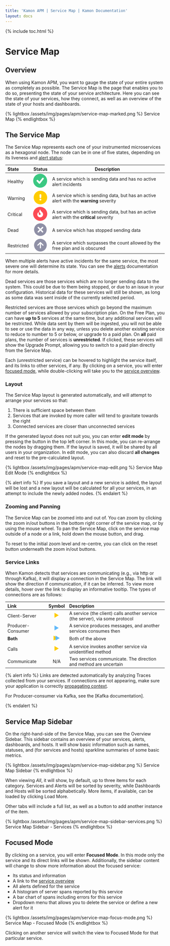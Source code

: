 ```yaml
---
title: 'Kamon APM | Service Map | Kamon Documentation'
layout: docs
---
```


{% include toc.html %}

Service Map
============

Overview
------------

When using Kamon APM, you want to gauge the state of your entire system as completely as possible. The Service Map is the page that enables you to do so, presenting the state of your service architecture. Here you can see the state of your services, how they connect, as well as an overview of the state of your hosts and dashboards.

{% lightbox /assets/img/pages/apm/service-map-marked.png %}
Service Map
{% endlightbox %}

The Service Map
-------------------

The Service Map represents each one of your instrumented microservices as a hexagonal node. The node can be in one of five states, depending on its liveness and [alert status][alerts]:


| State   | Status      | Description      |
|:--------|:-----------:|------------------|
| Healthy | <img src="/assets/img/pages/apm/status/healthy.svg"> | A service which is sending data and has no active alert incidents |
| Warning | <img src="/assets/img/pages/apm/status/warning.svg"> | A service which is sending data, but has an active alert with the **warning** severity |
| Critical | <img src="/assets/img/pages/apm/status/critical.svg"> | A service which is sending data, but has an active alert with the **critical** severity |
| Dead | <img src="/assets/img/pages/apm/status/dead.svg"> | A service which has stopped sending data |
| Restricted | <img src="/assets/img/pages/apm/status/restricted.svg"> | A service which surpasses the count allowed by the free plan and is obscured |


When multiple alerts have active incidents for the same service, the most severe one will determine its state. You can see the [alerts] documentation for more details.

Dead services are those services which are no longer sending data to the system. This could be due to them being stopped, or due to an issue in your configuration. Historical data for these services will still be shown, as long as some data was sent inside of the currently selected period.

Restricted services are those services which go beyond the maximum number of services allowed by your subscription plan. On the Free Plan, you can have **up to 5** services at the same time, but any additional services will be restricted. While data sent by them will be ingested, you will not be able to see or use the data in any way, unless you delete another existing service to reduce to number to 5 or below, or upgrade to a paid plan. On **all** paid plans, the number of services is **unrestricted**. If clicked, these services will show the Upgrade Prompt, allowing you to switch to a paid plan directly from the Service Map.

Each (unrestricted service) can be hovered to highlight the service itself, and its links to other services, if any. By clicking on a service, you will enter [focused mode](#focused-mode), while double-clicking will take you to the [service overview].

### Layout

The Service Map layout is generated automatically, and will attempt to arrange your services so that:

1. There is sufficient space between them
2. Services that are invoked by more caller will tend to gravitate towards the right
3. Connected services are closer than unconnected services

If the generated layout does not suit you, you can enter **edit mode** by pressing the button in the top left corner. In this mode, you can re-arrange the nodes by dragging them. If the layout is saved, it will be shared by all users in your organization. In edit mode, you can also discard **all changes** and reset to the pre-calculated layout.

{% lightbox /assets/img/pages/apm/service-map-edit.png %}
Service Map Edit Mode
{% endlightbox %}

{% alert info %}
If you save a layout and a new service is added, the layout will be lost and a new layout will be calculated for all your services, in an attempt to include the newly added nodes.
{% endalert %}

### Zooming and Panning

The Service Map can be zoomed into and out of. You can zoom by clicking the zoom in/out buttons in the bottom right corner of the service map, or by using the mouse wheel. To pan the Service Map, click on the service map outside of a node or a link, hold down the mouse button, and drag.

To reset to the initial zoom level and re-centre, you can click on the reset button underneath the zoom in/out buttons.


### Service Links

When Kamon detects that services are communicating (e.g., via http or through Kafka), it will display a connection in the Service Map. The link will show the direction if communication, if it can be inferred. To view more details, hover over the link to display an informative tooltip. The types of connections are as follows:

| Link    | Symbol   | Description |
|:--------|:--------:|:------------|
| Client-Server | <img src="/assets/img/pages/apm/link/calls.svg"> | A service (the client) calls another service (the server), via some protocol |
| Producer-Consumer | <img src="/assets/img/pages/apm/link/consumer-producer.svg"> | A service produces messages, and another services consumes then |
| **Both** | <img src="/assets/img/pages/apm/link/both.svg"> | Both of the above |
| Calls | <img src="/assets/img/pages/apm/link/calls.svg"> | A service invokes another service via unidentified method |
| Communicate | N/A | Two services communicate. The direction and method are uncertain |

{% alert info %}
Links are detected automatically by analyzing Traces collected from your services. If connections are not appearing, make sure your application
is correctly [propagating context][akka-context-propagation].

<p>
  For Producer-consumer via Kafka, see the [Kafka documentation].
</p>
{% endalert %}

Service Map Sidebar
--------------------

On the right-hand-side of the Service Map, you can see the Overview Sidebar. This sidebar contains an overview of your services, alerts, dashboards, and hosts. It will show basic information such as names, statuses, and (for services and hosts) sparkline summaries of some basic metrics.

{% lightbox /assets/img/pages/apm/service-map-sidebar.png %}
Service Map Sidebar
{% endlightbox %}

When viewing _All_, it will show, by default, up to three items for each category. Services and Alerts will be sorted by severity, while Dashboards and Hosts will be sorted alphabetically. More items, if available, can be loaded by clicking <span class="primary--text">Load More</span>.

Other tabs will include a full list, as well as a button to add another instance of the item.

{% lightbox /assets/img/pages/apm/service-map-sidebar-services.png %}
Service Map Sidebar - Services
{% endlightbox %}

Focused Mode
-------------

By clicking on a service, you will enter **Focused Mode**. In this mode only the service and its direct links will be shown. Additionally, the sidebar content will change to show more information about the focused service:

* Its status and information
* A link to the [service overview]
* All alerts defined for the service
* A histogram of server spans reported by this service
* A bar chart of spans including errors for this service
* Dropdown menu that allows you to delete the service or define a new alert for it

{% lightbox /assets/img/pages/apm/service-map-focus-mode.png %}
Service Map - Focused Mode
{% endlightbox %}

Clicking on another service will switch the view to Focused Mode for that particular service.

[akka-context-propagation]: ../../../instrumentation/akka-http/#context-propagation
[Kafka documentation]: ../../instrumentation/kafka/producer-and-consumer/
[alerts]: ../alerts/
[service overview]: ./integrations/
